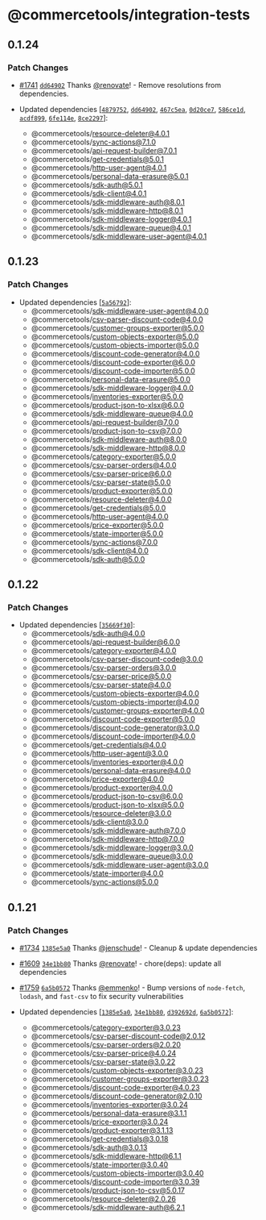 # @commercetools/integration-tests

## 0.1.24

### Patch Changes

- [#1741](https://github.com/commercetools/nodejs/pull/1741) [`dd64902`](https://github.com/commercetools/nodejs/commit/dd6490249727ee462c238b35b1e38ec89464a1d0) Thanks [@renovate](https://github.com/apps/renovate)! - Remove resolutions from dependencies.

- Updated dependencies [[`4879752`](https://github.com/commercetools/nodejs/commit/487975227ced4809e8ce30d9ae5cbd402c275672), [`dd64902`](https://github.com/commercetools/nodejs/commit/dd6490249727ee462c238b35b1e38ec89464a1d0), [`467c5ea`](https://github.com/commercetools/nodejs/commit/467c5ea26eb26d12a0c6e4638db19eb5751cf0b3), [`0d20ce7`](https://github.com/commercetools/nodejs/commit/0d20ce78f58b012106e1005249a7eaeae4faef40), [`586ce1d`](https://github.com/commercetools/nodejs/commit/586ce1d212b5d69c023e1f4e31beaee6bda9f0cd), [`acdf899`](https://github.com/commercetools/nodejs/commit/acdf8992103d8210d459bb247a3f6927339ef0bc), [`6fe114e`](https://github.com/commercetools/nodejs/commit/6fe114e9a15edd319819cf98c33a4de22a6de301), [`8ce2297`](https://github.com/commercetools/nodejs/commit/8ce2297ef43434ae4033efbf142d92401d81cd05)]:
  - @commercetools/resource-deleter@4.0.1
  - @commercetools/sync-actions@7.1.0
  - @commercetools/api-request-builder@7.0.1
  - @commercetools/get-credentials@5.0.1
  - @commercetools/http-user-agent@4.0.1
  - @commercetools/personal-data-erasure@5.0.1
  - @commercetools/sdk-auth@5.0.1
  - @commercetools/sdk-client@4.0.1
  - @commercetools/sdk-middleware-auth@8.0.1
  - @commercetools/sdk-middleware-http@8.0.1
  - @commercetools/sdk-middleware-logger@4.0.1
  - @commercetools/sdk-middleware-queue@4.0.1
  - @commercetools/sdk-middleware-user-agent@4.0.1

## 0.1.23

### Patch Changes

- Updated dependencies [[`5a56792`](https://github.com/commercetools/nodejs/commit/5a5679256a4a7e4b90bc47b945b12acb4f70b411)]:
  - @commercetools/sdk-middleware-user-agent@4.0.0
  - @commercetools/csv-parser-discount-code@4.0.0
  - @commercetools/customer-groups-exporter@5.0.0
  - @commercetools/custom-objects-exporter@5.0.0
  - @commercetools/custom-objects-importer@5.0.0
  - @commercetools/discount-code-generator@4.0.0
  - @commercetools/discount-code-exporter@6.0.0
  - @commercetools/discount-code-importer@5.0.0
  - @commercetools/personal-data-erasure@5.0.0
  - @commercetools/sdk-middleware-logger@4.0.0
  - @commercetools/inventories-exporter@5.0.0
  - @commercetools/product-json-to-xlsx@6.0.0
  - @commercetools/sdk-middleware-queue@4.0.0
  - @commercetools/api-request-builder@7.0.0
  - @commercetools/product-json-to-csv@7.0.0
  - @commercetools/sdk-middleware-auth@8.0.0
  - @commercetools/sdk-middleware-http@8.0.0
  - @commercetools/category-exporter@5.0.0
  - @commercetools/csv-parser-orders@4.0.0
  - @commercetools/csv-parser-price@6.0.0
  - @commercetools/csv-parser-state@5.0.0
  - @commercetools/product-exporter@5.0.0
  - @commercetools/resource-deleter@4.0.0
  - @commercetools/get-credentials@5.0.0
  - @commercetools/http-user-agent@4.0.0
  - @commercetools/price-exporter@5.0.0
  - @commercetools/state-importer@5.0.0
  - @commercetools/sync-actions@7.0.0
  - @commercetools/sdk-client@4.0.0
  - @commercetools/sdk-auth@5.0.0

## 0.1.22

### Patch Changes

- Updated dependencies [[`35669f30`](https://github.com/commercetools/nodejs/commit/35669f30dbc4b24d59ec3df3f38417b1f2a77837)]:
  - @commercetools/sdk-auth@4.0.0
  - @commercetools/api-request-builder@6.0.0
  - @commercetools/category-exporter@4.0.0
  - @commercetools/csv-parser-discount-code@3.0.0
  - @commercetools/csv-parser-orders@3.0.0
  - @commercetools/csv-parser-price@5.0.0
  - @commercetools/csv-parser-state@4.0.0
  - @commercetools/custom-objects-exporter@4.0.0
  - @commercetools/custom-objects-importer@4.0.0
  - @commercetools/customer-groups-exporter@4.0.0
  - @commercetools/discount-code-exporter@5.0.0
  - @commercetools/discount-code-generator@3.0.0
  - @commercetools/discount-code-importer@4.0.0
  - @commercetools/get-credentials@4.0.0
  - @commercetools/http-user-agent@3.0.0
  - @commercetools/inventories-exporter@4.0.0
  - @commercetools/personal-data-erasure@4.0.0
  - @commercetools/price-exporter@4.0.0
  - @commercetools/product-exporter@4.0.0
  - @commercetools/product-json-to-csv@6.0.0
  - @commercetools/product-json-to-xlsx@5.0.0
  - @commercetools/resource-deleter@3.0.0
  - @commercetools/sdk-client@3.0.0
  - @commercetools/sdk-middleware-auth@7.0.0
  - @commercetools/sdk-middleware-http@7.0.0
  - @commercetools/sdk-middleware-logger@3.0.0
  - @commercetools/sdk-middleware-queue@3.0.0
  - @commercetools/sdk-middleware-user-agent@3.0.0
  - @commercetools/state-importer@4.0.0
  - @commercetools/sync-actions@5.0.0

## 0.1.21

### Patch Changes

- [#1734](https://github.com/commercetools/nodejs/pull/1734) [`1385e5a0`](https://github.com/commercetools/nodejs/commit/1385e5a0b649e088d67f2647b05a06dc02aca76b) Thanks [@jenschude](https://github.com/jenschude)! - Cleanup & update dependencies

* [#1609](https://github.com/commercetools/nodejs/pull/1609) [`34e1bb80`](https://github.com/commercetools/nodejs/commit/34e1bb8010225fcc5ea7459bdd93f330eb7dd37d) Thanks [@renovate](https://github.com/apps/renovate)! - chore(deps): update all dependencies

- [#1759](https://github.com/commercetools/nodejs/pull/1759) [`6a5b0572`](https://github.com/commercetools/nodejs/commit/6a5b05728f6fcb7e74e752962553870b9a89c1fe) Thanks [@emmenko](https://github.com/emmenko)! - Bump versions of `node-fetch`, `lodash`, and `fast-csv` to fix security vulnerabilities

- Updated dependencies [[`1385e5a0`](https://github.com/commercetools/nodejs/commit/1385e5a0b649e088d67f2647b05a06dc02aca76b), [`34e1bb80`](https://github.com/commercetools/nodejs/commit/34e1bb8010225fcc5ea7459bdd93f330eb7dd37d), [`d392692d`](https://github.com/commercetools/nodejs/commit/d392692d714b87ec04a1a4e2dac59946c713d213), [`6a5b0572`](https://github.com/commercetools/nodejs/commit/6a5b05728f6fcb7e74e752962553870b9a89c1fe)]:
  - @commercetools/category-exporter@3.0.23
  - @commercetools/csv-parser-discount-code@2.0.12
  - @commercetools/csv-parser-orders@2.0.20
  - @commercetools/csv-parser-price@4.0.24
  - @commercetools/csv-parser-state@3.0.22
  - @commercetools/custom-objects-exporter@3.0.23
  - @commercetools/customer-groups-exporter@3.0.23
  - @commercetools/discount-code-exporter@4.0.23
  - @commercetools/discount-code-generator@2.0.10
  - @commercetools/inventories-exporter@3.0.24
  - @commercetools/personal-data-erasure@3.1.1
  - @commercetools/price-exporter@3.0.24
  - @commercetools/product-exporter@3.1.13
  - @commercetools/get-credentials@3.0.18
  - @commercetools/sdk-auth@3.0.13
  - @commercetools/sdk-middleware-http@6.1.1
  - @commercetools/state-importer@3.0.40
  - @commercetools/custom-objects-importer@3.0.40
  - @commercetools/discount-code-importer@3.0.39
  - @commercetools/product-json-to-csv@5.0.17
  - @commercetools/resource-deleter@2.0.26
  - @commercetools/sdk-middleware-auth@6.2.1
